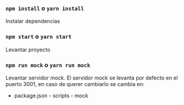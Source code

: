 ### `npm install` o `yarn install`
Instalar dependencias
### `npm start` o `yarn start`
Levantar proyecto 
### `npm run mock` o `yarn run mock`
Levantar servidor mock.
El servidor mock se levanta por defecto en el puerto 3001, en caso de querer cambiarlo se cambia en:
  - package.json - scripts - mock

